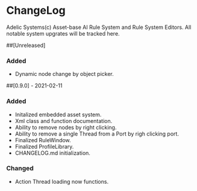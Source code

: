 # ChangeLog

Adelic Systems(c) Asset-base AI Rule System and Rule System Editors.
All notable system upgrates will be tracked here.

##[Unreleased]

### Added
- Dynamic node change by object picker.

##[0.9.0] - 2021-02-11

### Added
- Initalized embedded asset system.
- Xml class and function documentation.
- Ability to remove nodes by right clicking.
- Ability to remove a single Thread from a Port by righ clicking port.
- Finalized RuleWindow.
- Finalized ProfileLibrary.
- CHANGELOG.md initialization.

### Changed
- Action Thread loading now functions.
